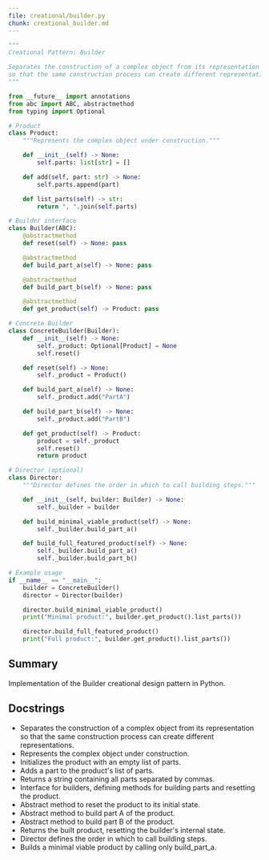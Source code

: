 ```yaml
---
file: creational/builder.py
chunk: creational_builder.md
---
```


```python
"""
Creational Pattern: Builder

Separates the construction of a complex object from its representation
so that the same construction process can create different representations.
"""

from __future__ import annotations
from abc import ABC, abstractmethod
from typing import Optional

# Product
class Product:
    """Represents the complex object under construction."""

    def __init__(self) -> None:
        self.parts: list[str] = []

    def add(self, part: str) -> None:
        self.parts.append(part)

    def list_parts(self) -> str:
        return ", ".join(self.parts)

# Builder interface
class Builder(ABC):
    @abstractmethod
    def reset(self) -> None: pass

    @abstractmethod
    def build_part_a(self) -> None: pass

    @abstractmethod
    def build_part_b(self) -> None: pass

    @abstractmethod
    def get_product(self) -> Product: pass

# Concrete Builder
class ConcreteBuilder(Builder):
    def __init__(self) -> None:
        self._product: Optional[Product] = None
        self.reset()

    def reset(self) -> None:
        self._product = Product()

    def build_part_a(self) -> None:
        self._product.add("PartA")

    def build_part_b(self) -> None:
        self._product.add("PartB")

    def get_product(self) -> Product:
        product = self._product
        self.reset()
        return product

# Director (optional)
class Director:
    """Director defines the order in which to call building steps."""

    def __init__(self, builder: Builder) -> None:
        self._builder = builder

    def build_minimal_viable_product(self) -> None:
        self._builder.build_part_a()

    def build_full_featured_product(self) -> None:
        self._builder.build_part_a()
        self._builder.build_part_b()

# Example usage
if __name__ == "__main__":
    builder = ConcreteBuilder()
    director = Director(builder)

    director.build_minimal_viable_product()
    print("Minimal product:", builder.get_product().list_parts())

    director.build_full_featured_product()
    print("Full product:", builder.get_product().list_parts())
```

## Summary
Implementation of the Builder creational design pattern in Python.

## Docstrings
- Separates the construction of a complex object from its representation so that the same construction process can create different representations.
- Represents the complex object under construction.
- Initializes the product with an empty list of parts.
- Adds a part to the product's list of parts.
- Returns a string containing all parts separated by commas.
- Interface for builders, defining methods for building parts and resetting the product.
- Abstract method to reset the product to its initial state.
- Abstract method to build part A of the product.
- Abstract method to build part B of the product.
- Returns the built product, resetting the builder's internal state.
- Director defines the order in which to call building steps.
- Builds a minimal viable product by calling only build_part_a.

